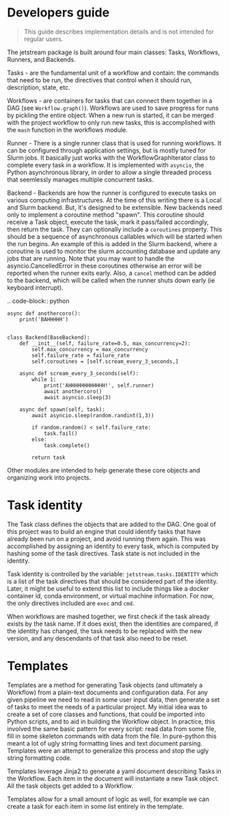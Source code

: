 # Developers guide


> This guide describes implementation details and is not intended for regular
users.

The jetstream package is built around four main classes: Tasks, Workflows, 
Runners, and Backends.

Tasks - are the fundamental unit of a workflow and contain: the commands that 
  need to be run, the directives that control when it should run, description,
  state, etc. 
 
Workflows - are containers for tasks that can connect them together in a 
  DAG (see `Workflow.graph()`). Workflows are used to save progress for runs by
  pickling the entire object. When a new run is started, it can be merged with 
  the project workflow to only run new tasks, this is accomplished with the 
  `mash` function in the workflows module.
  
Runner - There is a single runner class that is used for running workflows. It
  can be configured through application settings, but is mostly tuned for Slurm
  jobs. It basically just works with the WorkflowGraphIterator class to 
  complete every task in a workflow. It is implemented with `asyncio`, the 
  Python asynchronous library, in order to allow a single threaded process that
  seemlessly manages multiple concurrent tasks.

Backend - Backends are how the runner is configured to execute tasks on various
  computing infrastructures. At the time of this writing there is a Local 
  and Slurm backend. But, it's designed to be extensible. New backends need 
  only to implement a coroutine method "spawn". This coroutine should receive
  a Task object, execute the task, mark it pass/failed accordingly, then return
  the task. They can optionally include a `coroutines` property. This should
  be a sequence of asynchronous callables which will be started when the run
  begins. An example of this is added in the Slurm backend, where a coroutine
  is used to monitor the slurm accounting database and update any jobs that 
  are running. Note that you may want to handle the asyncio.CancelledError in 
  these coroutines otherwise an error will be reported when the runner exits 
  early. Also, a `cancel` method can be added to the backend, which will be 
  called when the runner shuts down early (ie keyboard interrupt). 

.. code-block:: python

    async def anothercoro():
        print('BAHHHHH')


    class Backend(BaseBackend):
        def __init__(self, failure_rate=0.5, max_concurrency=2):
            self.max_concurrency = max_concurrency
            self.failure_rate = failure_rate
            self.coroutines = [self.scream_every_3_seconds,]

        async def scream_every_3_seconds(self):
            while 1:
                print('AHHHHHHHHHHHH!', self.runner)
                await anothercoro()
                await asyncio.sleep(3)

        async def spawn(self, task):
            await asyncio.sleep(random.randint(1,3))

            if random.random() < self.failure_rate:
                task.fail()
            else:
                task.complete()

            return task

Other modules are intended to help generate these core objects and organizing 
work into projects. 


Task identity
==============

The Task class defines the objects that are added to the DAG. One goal of this 
project was to build an engine that could identify tasks that have already been 
run on a project, and avoid running them again. This was accomplished by 
assigning an identity to every task, which is computed by hashing some of the 
task directives. Task state is not included in the identity.

Task identity is controlled by the variable: `jetstream.tasks.IDENTITY` which 
is a list of the task directives that should be considered part of the 
identity. Later, it might be useful to extend this list to include things like
a docker container id, conda environment, or virtual machine information. For
now, the only directives included are `exec` and `cmd`.

When workflows are mashed together, we first check if the task already exists 
by the task name. If it does exist, then the identities are compared, if the
identity has changed, the task needs to be replaced with the new version, and 
any descendants of that task also need to be reset.



Templates
===========

Templates are a method for generating Task objects (and ultimately a Workflow) 
from a plain-text documents and configuration data. For any given pipeline
we need to read in some user input data, then generate a set of tasks to 
meet the needs of a particular project. My initial idea was to create a set of 
core classes and functions, that could be imported into Python scripts, and 
to aid in building the Workflow object. In practice, this involved the same 
basic pattern for every script: read data from some file, fill in some skeleton
commands with data from the file. In pure-python this meant a lot of ugly 
string formatting lines and text document parsing. Templates were an attempt to
generalize this process and stop the ugly string formatting code. 

Templates leverage Jinja2 to generate a yaml document describing Tasks in the 
Workflow. Each item in the document will instantiate a new Task object. All the
task objects get added to a Workflow. 

Templates allow for a small amount of logic as well, for example we can create 
a task for each item in some list entirely in the template. 

